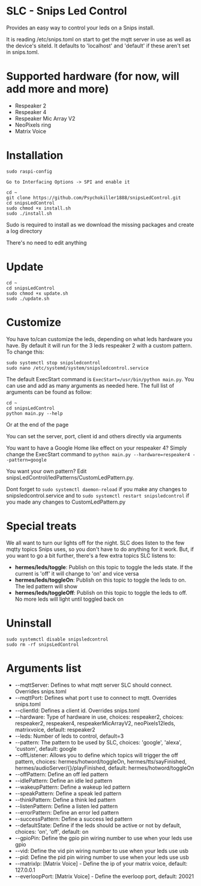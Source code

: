 # SLC - Snips Led Control
Provides an easy way to control your leds on a Snips install.

It is reading /etc/snips.toml on start to get the mqtt server in use as well as the device's siteId. It defaults to 'localhost' and 'default' if these aren't set in snips.toml.


# Supported hardware (for now, will add more and more)
- Respeaker 2
- Respeaker 4
- Respeaker Mic Array V2
- NeoPixels ring
- Matrix Voice


# Installation

```
sudo raspi-config

Go to Interfacing Options -> SPI and enable it

cd ~
git clone https://github.com/Psychokiller1888/snipsLedControl.git
cd snipsLedControl
sudo chmod +x install.sh
sudo ./install.sh
```

Sudo is required to install as we download the missing packages and create a log directory

There's no need to edit anything


# Update

```
cd ~
cd snipsLedControl
sudo chmod +x update.sh
sudo ./update.sh
```


# Customize

You have to/can customize the leds, depending on what leds hardware you have. By default it will run for the 3 leds respeaker 2 with a custom pattern. To change this:

```
sudo systemctl stop snipsledcontrol
sudo nano /etc/systemd/system/snipsledcontrol.service
```

The default ExecStart command is `ExecStart=/usr/bin/python main.py`. You can use and add as many arguments as needed here.
The full list of arguments can be found as follow:

```
cd ~
cd snipsLedControl
python main.py --help
```

Or at the end of the page

You can set the server, port, client id and others directly via arguments

You want to have a Google Home like effect on your respeaker 4? Simply change the ExecStart command to `python main.py --hardware=respeaker4 --pattern=google`

You want your own pattern? Edit snipsLedControl/ledPatterns/CustomLedPattern.py.

Dont forget to `sudo systemctl daemon-reload` if you make any changes to snipsledcontrol.service and to `sudo systemctl restart snipsledcontrol` if you made any changes to CustomLedPattern.py

# Special treats
We all want to turn our lights off for the night. SLC does listen to the few mqtty topics Snips uses, so you don't have to do anything for it work. But, if you want to go a bit further, there's a few extra topics SLC listens to:

- **hermes/leds/toggle**: Publish on this topic to toggle the leds state. If the current is 'off' it will change to 'on' and vice versa
- **hermes/leds/toggleOn**: Publish on this topic to toggle the leds to on. The led pattern will show
- **hermes/leds/toggleOff**: Publish on this topic to toggle the leds to off. No more leds will light until toggled back on


# Uninstall

```
sudo systemctl disable snipsledcontrol
sudo rm -rf snipsLedControl
```


# Arguments list

- --mqttServer: Defines to what mqtt server SLC should connect. Overrides snips.toml
- --mqttPort: Defines what port t use to connect to mqtt. Overrides snips.toml
- --clientId: Defines a client id. Overrides snips.toml
- --hardware: Type of hardware in use, choices: respeaker2, choices: respeaker2, respeaker4, respeakerMicArrayV2, neoPixels12leds, matrixvoice, default: respeaker2
- --leds: Number of leds to control, default=3
- --pattern: The pattern to be used by SLC, choices: 'google', 'alexa', 'custom', default: google
- --offListener: Allows you to define which topics will trigger the off pattern, choices: hermes/hotword/toggleOn, hermes/tts/sayFinished, hermes/audioServer/{}/playFinished, default: hermes/hotword/toggleOn
- --offPattern: Define an off led pattern
- --idlePattern: Define an idle led pattern
- --wakeupPattern: Define a wakeup led pattern
- --speakPattern: Define a speak led pattern
- --thinkPattern: Define a think led pattern
- --listenPattern: Define a listen led pattern
- --errorPattern: Define an error led pattern
- --successPattern: Define a success led pattern
- --defaultState: Define if the leds should be active or not by default, choices: 'on', 'off', default: on
- --gpioPin: Define the gpio pin wiring number to use when your leds use gpio
- --vid: Define the vid pin wiring number to use when your leds use usb
- --pid: Define the pid pin wiring number to use when your leds use usb
- --matrixIp: [Matrix Voice] - Define the ip of your matrix voice, default: 127.0.0.1
- --everloopPort: [Matrix Voice] - Define the everloop port, default: 20021
